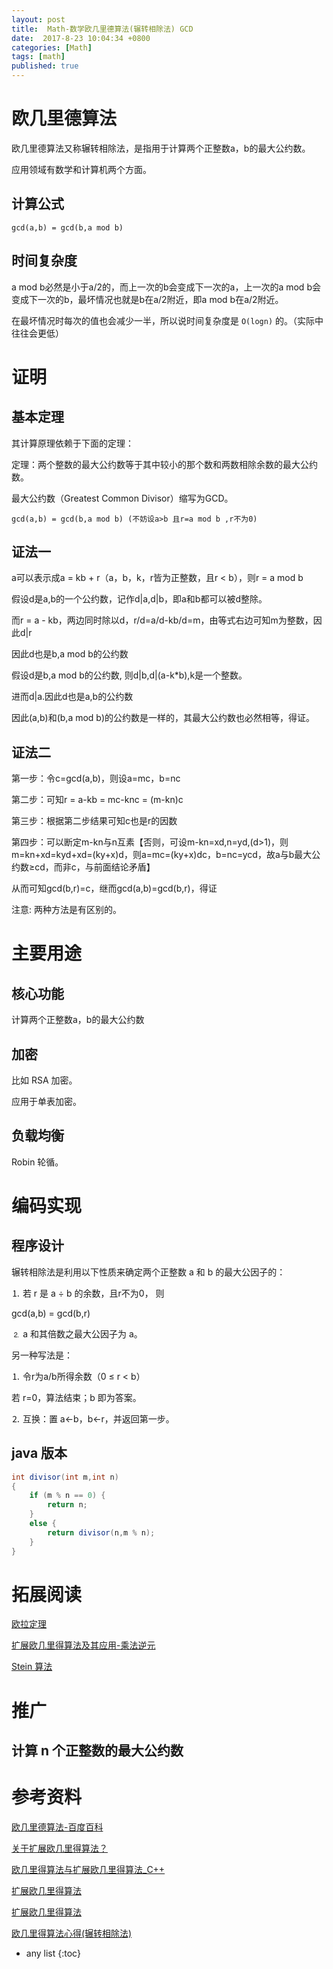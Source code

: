 ```yaml
---
layout: post
title:  Math-数学欧几里德算法(辗转相除法) GCD
date:  2017-8-23 10:04:34 +0800
categories: [Math]
tags: [math]
published: true
---
```



# 欧几里德算法

欧几里德算法又称辗转相除法，是指用于计算两个正整数a，b的最大公约数。

应用领域有数学和计算机两个方面。

## 计算公式

```
gcd(a,b) = gcd(b,a mod b)
```

## 时间复杂度

a mod b必然是小于a/2的，而上一次的b会变成下一次的a，上一次的a mod b会变成下一次的b，最坏情况也就是b在a/2附近，即a mod b在a/2附近。

在最坏情况时每次的值也会减少一半，所以说时间复杂度是 `O(logn)` 的。（实际中往往会更低）

# 证明

## 基本定理

其计算原理依赖于下面的定理：

定理：两个整数的最大公约数等于其中较小的那个数和两数相除余数的最大公约数。

最大公约数（Greatest Common Divisor）缩写为GCD。

```
gcd(a,b) = gcd(b,a mod b) (不妨设a>b 且r=a mod b ,r不为0)
```

## 证法一

a可以表示成a = kb + r（a，b，k，r皆为正整数，且r < b），则r = a mod b

假设d是a,b的一个公约数，记作d|a,d|b，即a和b都可以被d整除。

而r = a - kb，两边同时除以d，r/d=a/d-kb/d=m，由等式右边可知m为整数，因此d|r

因此d也是b,a mod b的公约数

假设d是b,a mod b的公约数, 则d|b,d|(a-k*b),k是一个整数。

进而d|a.因此d也是a,b的公约数

因此(a,b)和(b,a mod b)的公约数是一样的，其最大公约数也必然相等，得证。

## 证法二

第一步：令c=gcd(a,b)，则设a=mc，b=nc

第二步：可知r = a-kb = mc-knc = (m-kn)c

第三步：根据第二步结果可知c也是r的因数

第四步：可以断定m-kn与n互素【否则，可设m-kn=xd,n=yd,(d>1)，则m=kn+xd=kyd+xd=(ky+x)d，则a=mc=(ky+x)dc，b=nc=ycd，故a与b最大公约数≥cd，而非c，与前面结论矛盾】

从而可知gcd(b,r)=c，继而gcd(a,b)=gcd(b,r)，得证

注意: 两种方法是有区别的。

# 主要用途

## 核心功能

计算两个正整数a，b的最大公约数

## 加密

比如 RSA 加密。

应用于单表加密。

## 负载均衡

Robin 轮循。

# 编码实现

## 程序设计

辗转相除法是利用以下性质来确定两个正整数 a 和 b 的最大公因子的：

⒈ 若 r 是 a ÷ b 的余数，且r不为0， 则

gcd(a,b) = gcd(b,r)

⒉ a 和其倍数之最大公因子为 a。

另一种写法是：

⒈ 令r为a/b所得余数（0 ≤ r < b）

若 r=0，算法结束；b 即为答案。

⒉ 互换：置 a←b，b←r，并返回第一步。

## java 版本

```java
int divisor(int m,int n)
{
    if (m % n == 0) {
        return n;
    }
    else {
        return divisor(n,m % n);
    }
}
```

# 拓展阅读

[欧拉定理]()

[扩展欧几里得算法及其应用-乘法逆元]()

[Stein 算法]()

# 推广

## 计算 n 个正整数的最大公约数

# 参考资料

[欧几里德算法-百度百科](https://baike.baidu.com/item/%E6%AC%A7%E5%87%A0%E9%87%8C%E5%BE%B7%E7%AE%97%E6%B3%95)

[关于扩展欧几里得算法？](https://www.zhihu.com/question/30067108)
 
[欧几里得算法与扩展欧几里得算法_C++](https://www.cnblogs.com/hadilo/p/5914302.html)

[扩展欧几里得算法](https://blog.csdn.net/ftx456789/article/details/72884981)

[扩展欧几里得算法](https://cloud.tencent.com/developer/article/1345994)

[欧几里得算法心得(辗转相除法)](https://www.jianshu.com/p/7876eb2dff89)

* any list
{:toc}

